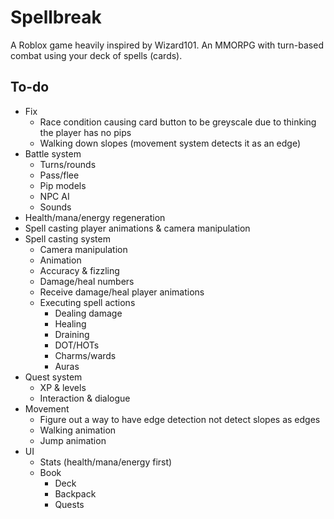 # Spellbreak

A Roblox game heavily inspired by Wizard101. An MMORPG with turn-based combat using your deck of spells (cards).

## To-do
- Fix
  - Race condition causing card button to be greyscale due to thinking the player has no pips
  - Walking down slopes (movement system detects it as an edge)
- Battle system
  - Turns/rounds
  - Pass/flee
  - Pip models
  - NPC AI
  - Sounds
- Health/mana/energy regeneration
- Spell casting player animations & camera manipulation
- Spell casting system
  - Camera manipulation
  - Animation
  - Accuracy & fizzling
  - Damage/heal numbers
  - Receive damage/heal player animations
  - Executing spell actions
    - Dealing damage
    - Healing
    - Draining
    - DOT/HOTs
    - Charms/wards
    - Auras
- Quest system
  - XP & levels
  - Interaction & dialogue
- Movement
  - Figure out a way to have edge detection not detect slopes as edges
  - Walking animation
  - Jump animation
- UI
  - Stats (health/mana/energy first)
  - Book
    - Deck
    - Backpack
    - Quests